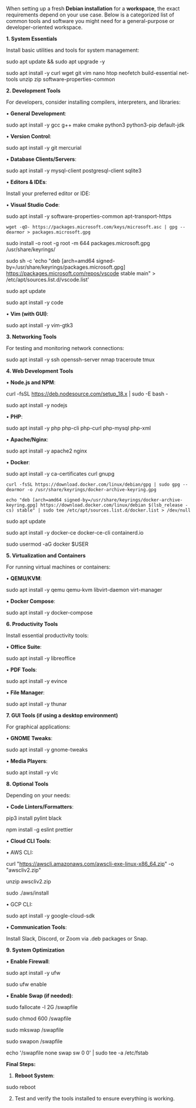 When setting up a fresh **Debian installation** for a **workspace**, the exact requirements depend on your use case. Below is a categorized list of common tools and software you might need for a general-purpose or developer-oriented workspace.

**1. System Essentials**

Install basic utilities and tools for system management:

sudo apt update && sudo apt upgrade -y

sudo apt install -y curl wget git vim nano htop neofetch build-essential net-tools unzip zip software-properties-common

**2. Development Tools**

For developers, consider installing compilers, interpreters, and libraries:

• **General Development**:

sudo apt install -y gcc g++ make cmake python3 python3-pip default-jdk

• **Version Control**:

sudo apt install -y git mercurial

• **Database Clients/Servers**:

sudo apt install -y mysql-client postgresql-client sqlite3

• **Editors & IDEs**:

Install your preferred editor or IDE:

• **Visual Studio Code**:

sudo apt install -y software-properties-common apt-transport-https

```wget -qO- https://packages.microsoft.com/keys/microsoft.asc | gpg --dearmor > packages.microsoft.gpg```

sudo install -o root -g root -m 644 packages.microsoft.gpg /usr/share/keyrings/

sudo sh -c 'echo "deb [arch=amd64 signed-by=/usr/share/keyrings/packages.microsoft.gpg] https://packages.microsoft.com/repos/vscode stable main" > /etc/apt/sources.list.d/vscode.list'

sudo apt update

sudo apt install -y code

• **Vim (with GUI)**:

sudo apt install -y vim-gtk3

**3. Networking Tools**

For testing and monitoring network connections:

sudo apt install -y ssh openssh-server nmap traceroute tmux

**4. Web Development Tools**

• **Node.js and NPM**:

curl -fsSL https://deb.nodesource.com/setup_18.x | sudo -E bash -

sudo apt install -y nodejs

• **PHP**:

sudo apt install -y php php-cli php-curl php-mysql php-xml

• **Apache/Nginx**:

sudo apt install -y apache2 nginx

• **Docker**:

sudo apt install -y ca-certificates curl gnupg

```curl -fsSL https://download.docker.com/linux/debian/gpg | sudo gpg --dearmor -o /usr/share/keyrings/docker-archive-keyring.gpg```

```echo "deb [arch=amd64 signed-by=/usr/share/keyrings/docker-archive-keyring.gpg] https://download.docker.com/linux/debian $(lsb_release -cs) stable" | sudo tee /etc/apt/sources.list.d/docker.list > /dev/null```

sudo apt update

sudo apt install -y docker-ce docker-ce-cli containerd.io

sudo usermod -aG docker $USER

**5. Virtualization and Containers**

For running virtual machines or containers:

• **QEMU/KVM**:

sudo apt install -y qemu qemu-kvm libvirt-daemon virt-manager

• **Docker Compose**:

sudo apt install -y docker-compose

**6. Productivity Tools**

Install essential productivity tools:

• **Office Suite**:

sudo apt install -y libreoffice

• **PDF Tools**:

sudo apt install -y evince

• **File Manager**:

sudo apt install -y thunar

**7. GUI Tools (if using a desktop environment)**

For graphical applications:

• **GNOME Tweaks**:

sudo apt install -y gnome-tweaks

• **Media Players**:

sudo apt install -y vlc

**8. Optional Tools**

Depending on your needs:

• **Code Linters/Formatters**:

pip3 install pylint black

npm install -g eslint prettier

• **Cloud CLI Tools**:

• AWS CLI:

curl "https://awscli.amazonaws.com/awscli-exe-linux-x86_64.zip" -o "awscliv2.zip"

unzip awscliv2.zip

sudo ./aws/install

• GCP CLI:

sudo apt install -y google-cloud-sdk

• **Communication Tools**:

Install Slack, Discord, or Zoom via .deb packages or Snap.

**9. System Optimization**

• **Enable Firewall**:

sudo apt install -y ufw

sudo ufw enable

• **Enable Swap (if needed)**:

sudo fallocate -l 2G /swapfile

sudo chmod 600 /swapfile

sudo mkswap /swapfile

sudo swapon /swapfile

echo '/swapfile none swap sw 0 0' | sudo tee -a /etc/fstab

**Final Steps:**

1. **Reboot System**:

sudo reboot

2. Test and verify the tools installed to ensure everything is working.